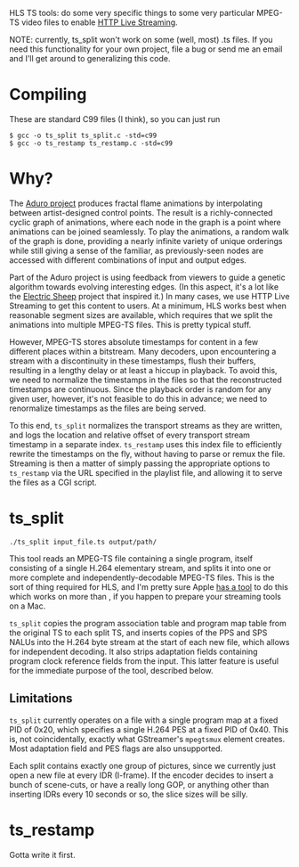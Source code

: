HLS TS tools: do some very specific things to some very particular MPEG-TS
video files to enable [HTTP Live Streaming][hlswiki].

NOTE: currently, ts_split won't work on some (well, most) .ts files. If you
need this functionality for your own project, file a bug or send me an email
and I'll get around to generalizing this code.

# Compiling

These are standard C99 files (I think), so you can just run

    $ gcc -o ts_split ts_split.c -std=c99
    $ gcc -o ts_restamp ts_restamp.c -std=c99

# Why?

The [Aduro project][aduro] produces fractal flame animations by interpolating
between artist-designed control points. The result is a richly-connected cyclic
graph of animations, where each node in the graph is a point where animations
can be joined seamlessly. To play the animations, a random walk of the graph is
done, providing a nearly infinite variety of unique orderings while still
giving a sense of the familiar, as previously-seen nodes are accessed with
different combinations of input and output edges.

Part of the Aduro project is using feedback from viewers to guide a genetic
algorithm towards evolving interesting edges. (In this aspect, it's a lot like
the [Electric Sheep][sheep] project that inspired it.) In many cases, we use
HTTP Live Streaming to get this content to users. At a minimum, HLS works best
when reasonable segment sizes are available, which requires that we split the
animations into multiple MPEG-TS files. This is pretty typical stuff.

However, MPEG-TS stores absolute timestamps for content in a few different
places within a bitstream. Many decoders, upon encountering a stream with a
discontinuity in these timestamps, flush their buffers, resulting in a lengthy
delay or at least a hiccup in playback. To avoid this, we need to normalize the
timestamps in the files so that the reconstructed timestamps are continuous.
Since the playback order is random for any given user, however, it's not
feasible to do this in advance; we need to renormalize timestamps as the files
are being served.

To this end, `ts_split` normalizes the transport streams as they are written,
and logs the location and relative offset of every transport stream timestamp
in a separate index. `ts_restamp` uses this index file to efficiently rewrite
the timestamps on the fly, without having to parse or remux the file. Streaming
is then a matter of simply passing the appropriate options to `ts_restamp` via
the URL specified in the playlist file, and allowing it to serve the files as a
CGI script.

# ts_split

    ./ts_split input_file.ts output/path/

This tool reads an MPEG-TS file containing a single program, itself consisting
of a single H.264 elementary stream, and splits it into one or more complete
and independently-decodable MPEG-TS files. This is the sort of thing required
for HLS, and I'm pretty sure Apple [has a tool][hlsapple] to do this which
works on more than , if you happen to prepare your streaming tools on a Mac.

`ts_split` copies the program association table and program map table from the
original TS to each split TS, and inserts copies of the PPS and SPS NALUs into
the H.264 byte stream at the start of each new file, which allows for
independent decoding. It also strips adaptation fields containing program clock
reference fields from the input. This latter feature is useful for the
immediate purpose of the tool, described below.

## Limitations

`ts_split` currently operates on a file with a single program map at a fixed
PID of 0x20, which specifies a single H.264 PES at a fixed PID of 0x40. This
is, not coincidentally, exactly what GStreamer's `mpegtsmux` element creates.
Most adaptation field and PES flags are also unsupported.

Each split contains exactly one group of pictures, since we currently just open
a new file at every IDR (I-frame). If the encoder decides to insert a bunch of
scene-cuts, or have a really long GOP, or anything other than inserting IDRs
every 10 seconds or so, the slice sizes will be silly.

# ts_restamp

Gotta write it first.

[aduro]: http://aduro.strobe.cc/
[sheep]: http://electricsheep.org/
[hlswiki]: http://en.wikipedia.org/wiki/HTTP_Live_Streaming
[hlsapple]: http://developer.apple.com/resources/http-streaming/
